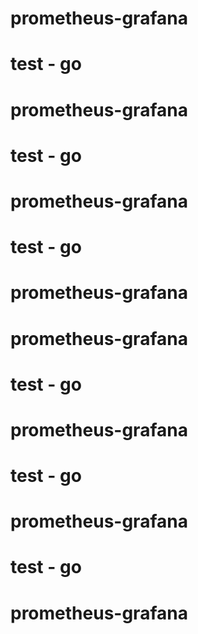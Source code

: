 # prometheus-grafana
# test - go 
# prometheus-grafana
# test - go 
# prometheus-grafana
# test - go 
# prometheus-grafana
# prometheus-grafana
# test - go 
# prometheus-grafana
# test - go 
# prometheus-grafana
# test - go 
# prometheus-grafana
